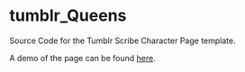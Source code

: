 # tumblr_Queens
Source Code for the Tumblr Scribe Character Page template.

A demo of the page can be found [here](https://prim0rdia1.github.io/tumblr_Queens/).
